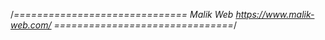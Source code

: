/*==============================
Malik Web
https://www.malik-web.com/
===============================*/
